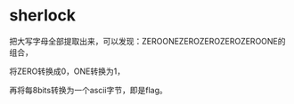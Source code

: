 # sherlock

把大写字母全部提取出来，可以发现：ZEROONEZEROZEROZEROZEROONE的组合，  

将ZERO转换成0，ONE转换为1，  

再将每8bits转换为一个ascii字节，即是flag。  